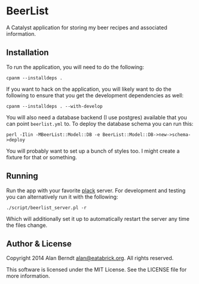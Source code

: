 BeerList
========

A Catalyst application for storing my beer recipes and associated information.

Installation
------------

To run the application, you will need to do the following:

    cpanm --installdeps .

If you want to hack on the application, you will likely want to do the
following to ensure that you get the development dependencies as well:

    cpanm --installdeps . --with-develop

You will also need a database backend (I use postgres) available that you can
point `beerlist.yml` to.  To deploy the database schema you can run this:

    perl -Ilin -MBeerList::Model::DB -e BeerList::Model::DB->new->schema->deploy

You will probably want to set up a bunch of styles too.  I might create a
fixture for that or something.

Running
-------

Run the app with your favorite [plack](Plack) server.  For development and testing
you can alternatively run it with the following:

    ./script/beerlist_server.pl -r

Which will additionally set it up to automatically restart the server any time
the files change.

[plack]: https://metacpan.org/pod/Plack

Author & License
----------------

Copyright 2014 Alan Berndt <alan@eatabrick.org>.  All rights reserved.

This software is licensed under the MIT License.
See the LICENSE file for more information.


